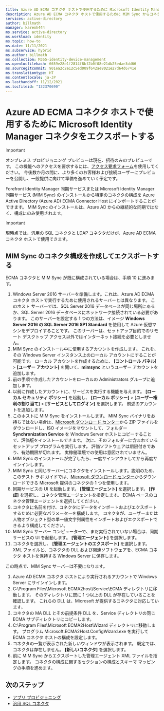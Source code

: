 ```yaml
---
title: Azure AD ECMA コネクタ ホストで使用するために Microsoft Identity Manager コネクタをエクスポートする
description: Azure AD ECMA コネクタ ホストで使用するために MIM Sync からコネクタを作成およびエクスポートする方法を説明します。
services: active-directory
author: billmath
manager: karenh444
ms.service: active-directory
ms.workload: identity
ms.topic: how-to
ms.date: 11/11/2021
ms.subservice: hybrid
ms.author: billmath
ms.collection: M365-identity-device-management
ms.openlocfilehash: 6659e28e1f2814f8bf2b0f08e21db25edae3dd66
ms.sourcegitcommit: 901ea2c2e12c5ed009f642ae8021e27d64d6741e
ms.translationtype: HT
ms.contentlocale: ja-JP
ms.lasthandoff: 11/12/2021
ms.locfileid: "132370690"
---
```

# <a name="export-a-microsoft-identity-manager-connector-for-use-with-the-azure-ad-ecma-connector-host"></a>Azure AD ECMA コネクタ ホストで使用するために Microsoft Identity Manager コネクタをエクスポートする

>[!IMPORTANT]
> オンプレミス プロビジョニング プレビューは現在、招待のみのプレビューです。 この機能へのアクセスを要求するには、[アクセス要求フォーム](https://aka.ms/onpremprovisioningpublicpreviewaccess)を使用してください。 今後数か月の間に、より多くのお客様および接続ユーザーにプレビューを公開し、一般提供に向けて準備を進めていく予定です。

Forefront Identity Manager 同期サービスまたは Microsoft Identity Manager 同期サービス (MIM Sync) のインストールから特定のコネクタの構成を Azure Active Directory (Azure AD) ECMA Connector Host にインポートすることができます。 MIM Sync のインストールは、Azure AD からの継続的な同期ではなく、構成にのみ使用されます。

>[!IMPORTANT]
>現時点では、汎用の SQL コネクタと LDAP コネクタだけが、Azure AD ECMA コネクタ ホストで使用できます。

## <a name="create-and-export-a-connector-configuration-in-mim-sync"></a>MIM Sync のコネクタ構成を作成してエクスポートする
ECMA コネクタと MIM Sync が既に構成されている場合は、手順 10 に進みます。

 1. Windows Server 2016 サーバーを準備します。これは、Azure AD ECMA コネクタ ホストで実行するために使用されるサーバーとは異なります。 このホスト サーバーでは、SQL Server 2016 データベースが同じ場所にあるか、SQL Server 2016 データベースにネットワーク接続されている必要があります。 このサーバーを設定する 1 つの方法は、イメージ **Windows Server 2016 の SQL Server 2016 SP1 Standard** を使用して Azure 仮想マシンをデプロイすることです。 このサーバーは、セットアップ目的でのリモート デスクトップ アクセス以外ではインターネット接続を必要としません。
 1. MIM Sync のインストール中に使用するアカウントを作成します。 これを、その Windows Server インスタンス上のローカル アカウントにすることが可能です。 ローカル アカウントを作成するために、 **[コントロール パネル]**  >  **[ユーザー アカウント]** を開いて、**mimsync** というユーザー アカウントを追加します。
 1. 前の手順で作成したアカウントをローカルの Administrators グループに追加します。
 1. 以前に作成したアカウントに、サービスを実行する機能を与えます。 **[ローカル セキュリティ ポリシー]** を起動し、 **[ローカル ポリシー]**  >  **[ユーザー権利の割り当て]**  >  **[サービスとしてログオン]** を選択します。 前述のアカウントを追加します。
 1. このホストに MIM Sync をインストールします。 MIM Sync バイナリをお持ちではない場合は、[Microsoft ダウンロード センター](https://www.microsoft.com/en-us/download/details.aspx?id=48244)から ZIP ファイルをダウンロードし、ISO イメージをマウントして、フォルダー **Synchronization Service** を Windows Server ホストにコピーすることで、評価版をインストールできます。 次に、そのフォルダーに含まれているセットアップ プログラムを実行します。 評価ソフトウェアは期限付きであり、有効期限が切れます。 実稼働環境での使用は意図されていません。
 1. MIM Sync のインストールが完了したら、一度サインアウトしてから再度サインインします。
 1. MIM Sync と同じサーバーにコネクタをインストールします。説明のため、このテスト ラボ ガイドでは、[Microsoft ダウンロード センター](https://www.microsoft.com/en-us/download/details.aspx?id=51495)からダウンロードできる Microsoft 提供のコネクタの 1 つを使用します。
 1. 同期サービスの UI を起動します。 **[管理エージェント]** を選択します。 **[作成]** を選択し、コネクタ管理エージェントを指定します。 ECMA ベースのコネクタ管理エージェントを選択してください。
 1. コネクタに名前を付け、コネクタにデータをインポートおよびエクスポートするために必要なパラメーターを構成します。 コネクタが、ユーザーまたは人物オブジェクト型の単一値文字列属性をインポートおよびエクスポートできるよう構成してください。
 1. MIM Sync サーバー コンピューターで、まだ実行されていない場合は、同期サービスの UI を起動します。 **[管理エージェント]** を選択します。
 1. コネクタを選択し、 **[管理エージェントのエクスポート]** を選択します。 XML ファイルと、コネクタの DLL および関連ソフトウェアを、ECMA コネクタ ホストを保持する Windows Server に保存します。

この時点で、MIM Sync サーバーは不要になります。

 1. Azure AD ECMA コネクタ ホストにより実行されるアカウントで Windows Server にサインインします。
 1. C:\Program Files\Microsoft ECMA2host\Service\ECMA ディレクトリに移動します。 そのディレクトリに既に 1 つ以上の DLL が存在していることを確認します。 これらの DLL は、Microsoft が提供するコネクタに対応しています。
 1. コネクタの MA DLL とその前提条件 DLL を、Service ディレクトリの同じ ECMA サブディレクトリにコピーします。
 1. C:\Program Files\Microsoft ECMA2Host\Wizard ディレクトリに移動します。 プログラム Microsoft.ECMA2Host.ConfigWizard.exe を実行して ECMA コネクタ ホストの構成を設定します。
 1. コネクタの一覧が表示された新しいウィンドウが表示されます。 既定では、コネクタは存在しません。 **[新しいコネクタ]** を選択します。
 1. 前に MIM Sync からエクスポートした管理エージェント XML ファイルを指定します。 コネクタの構成に関するセクションの構成とスキーマ マッピングの手順を進めます。

## <a name="next-steps"></a>次のステップ

- [アプリ プロビジョニング](user-provisioning.md)
- [汎用 SQL コネクタ](on-premises-sql-connector-configure.md)
